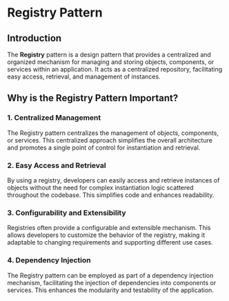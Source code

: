 # Registry Pattern

## Introduction

The **Registry** pattern is a design pattern that provides a centralized and organized mechanism for managing and storing objects, components, or services within an application. It acts as a centralized repository, facilitating easy access, retrieval, and management of instances.

## Why is the Registry Pattern Important?

### 1. Centralized Management

The Registry pattern centralizes the management of objects, components, or services. This centralized approach simplifies the overall architecture and promotes a single point of control for instantiation and retrieval.

### 2. Easy Access and Retrieval

By using a registry, developers can easily access and retrieve instances of objects without the need for complex instantiation logic scattered throughout the codebase. This simplifies code and enhances readability.

### 3. Configurability and Extensibility

Registries often provide a configurable and extensible mechanism. This allows developers to customize the behavior of the registry, making it adaptable to changing requirements and supporting different use cases.

### 4. Dependency Injection

The Registry pattern can be employed as part of a dependency injection mechanism, facilitating the injection of dependencies into components or services. This enhances the modularity and testability of the application.
